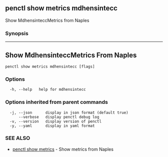 ## penctl show metrics mdhensintecc

Show MdhensinteccMetrics from Naples

### Synopsis



---------------------------------
 Show MdhensinteccMetrics From Naples 
---------------------------------


```
penctl show metrics mdhensintecc [flags]
```

### Options

```
  -h, --help   help for mdhensintecc
```

### Options inherited from parent commands

```
  -j, --json      display in json format (default true)
      --verbose   display penctl debug log
  -v, --version   display version of penctl
  -y, --yaml      display in yaml format
```

### SEE ALSO
* [penctl show metrics](penctl_show_metrics.md)	 - Show metrics from Naples

